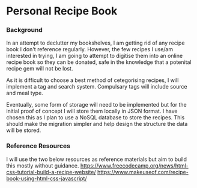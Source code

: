 # Personal Recipe Book

### Background
In an attempt to declutter my bookshelves, I am getting rid of any recipe book I don't reference regularly. However, the few recipes I use/am interested in trying, I am going to attempt to digitise them into an online recipe book so they can be donated, safe in the knowledge that a potenital recipe gem will not be lost.

As it is difficult to choose a best method of cetegorising recipes, I will implement a tag and search system. Compulsary tags will include source and meal type.

Eventually, some form of storage will need to be implemented but for the initial proof of concept I will store them locally in JSON format. I have chosen this as I plan to use a NoSQL database to store the recipes. This should make the migration simpler and help design the structure the data will be stored.

### Reference Resources
I will use the two below resources as reference materials but aim to build this mostly without guidance.
https://www.freecodecamp.org/news/html-css-tutorial-build-a-recipe-website/
https://www.makeuseof.com/recipe-book-using-html-css-javascript/